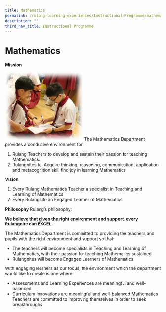 ```yaml
---
title: Mathematics
permalink: /rulang-learning-experiences/Instructional-Programme/mathematics/
description: ""
third_nav_title: Instructional Programme
---
```


# Mathematics

**Mission**

<img src="/images/Maths.png" 
     style="width:50%">
The Mathematics Department provides a conducive environment for:

1. Rulang Teachers to develop and sustain their passion for teaching Mathematics.
2. Rulangnites to:
   Acquire thinking, reasoning, communication, application and metacognition skill
   find joy in learning Mathematics

**Vision**

1. Every Rulang Mathematics Teacher a specialist in Teaching and Learning of Mathematics
2. Every Rulangnite an Engaged Learner of Mathematics

**Philosophy**
Rulang’s philosophy:

**We believe that given the right environment and support, every Rulangnite can EXCEL.**

The Mathematics Department is committed to providing the teachers and pupils with the right environment and support so that:

- The teachers will become specialists in Teaching and Learning of Mathematics, with their passion for teaching Mathematics sustained
- Rulangnites will become Engaged Learners of Mathematics

With engaging learners as our focus, the environment which the department would like to create is one where:

- Assessments and Learning Experiences are meaningful and well-balanced
- Curriculum Innovations are meaningful and well-balanced
  Mathematics Teachers are committed to improving themselves in order to seek breakthroughs
